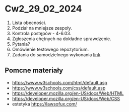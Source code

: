 # Cw2_29_02_2024

1. Lista obecności.
2. Podział na mniejsze zespoły.
3. Kontrola postępów - 4-6.03.
4. Zgłoszenia chętnych na dokładne sprawdzenie.
5. Pytania?
6. Omówienie testowego repozytorium.
7. Zadania do samodzielnego wykonania [link](Zadania.md)

## Pomcne materiały

* https://www.w3schools.com/html/default.asp
* https://www.w3schools.com/css/default.asp
* https://developer.mozilla.org/en-US/docs/Web/HTML
* https://developer.mozilla.org/en-US/docs/Web/CSS
* estetyka https://lawsofux.com/
